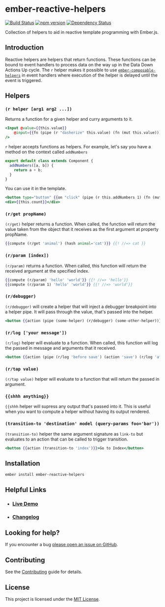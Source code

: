 # ember-reactive-helpers

[![Build Status](https://travis-ci.org/EmberSherpa/ember-reactive-helpers.svg)](https://travis-ci.org/EmberSherpa/ember-reactive-helpers)
[![npm version](https://badge.fury.io/js/ember-reactive-helpers.svg)](http://badge.fury.io/js/ember-reactive-helpers)
[![Dependency Status](https://david-dm.org/EmberSherpa/ember-reactive-helpers.svg)](https://david-dm.org/EmberSherpa/ember-reactive-helpers)

Collection of helpers to aid in reactive template programming with Ember.js.

## Introduction

Reactive helpers are helpers that return functions. These functions can be bound to event handlers 
to process data on the way up in the Data Down Actions Up cycle. The `r` helper makes it possible to use
[`ember-composable-helpers`](https://github.com/DockYard/ember-composable-helpers) in event handlers where execution of the helper is delayed until the event is triggered.

## Helpers

### `(r helper [arg1 arg2 ...])`

Returns a function for a given helper and curry arguments to it.

```hbs
<Input @value={{this.value}}
    @input={{fn (pipe (r "dasherize" this.value) (fn (mut this.value)))}}
/>
```

`r` helper accepts functions as helpers. For example, let's say you have a method on the context called `addNumbers`

```js
export default class extends Component {
  addNumbers([a, b]) {
    return a + b;
  }
}
```

You can use it in the template.

```hbs
<button type="button" {{on "click" (pipe (r this.addNumbers 1) (fn (mut this.count)))}}>+1</button>
<div>{{this.count}}</div>
```

### `(r/get propName)`

`(r/get)` helper returns a function. When called, the function will return the value taken from the object that it receives as the first argument at property propName.

```hbs
{{compute (r/get 'animal') (hash animal='cat')}} {{! //=> cat }}
```

### `(r/param [index])`

`(r/param)` returns a function. When called, this function will return the received argument at the specified index.

```hbs
{{compute (r/param) 'hello' 'world'}} {{! //=> 'hello'}}
{{compute (r/param 1) 'hello' 'world'}} {{! //=> 'world'}}
```
### `(r/debugger)`

`(r/debugger)` will create a helper that will inject a debugger breakpoint into a helper pipe. It will pass through the value,
that's passed into the helper.

```hbs
<button {{action (pipe (some-helper) (r/debugger) (some-other-helper))}}>Do!</button>
```

### `(r/log ['your message'])`

`(r/log)` helper will evaluate to a function. When called, this function will log the passed in message and arguments that it received.

```hbs
<button {{action (pipe (r/log 'before save') (action 'save') (r/log 'after save')) model}}>Save</button>
```

### `(r/tap value)`

`(r/tap value)` helper will evaluate to a function that will return the passed in argument. 

### `{{shhh anything}}`

`{{shhh` helper will supress any output that's passed into it. This is useful when you want to compute a helper 
without having its output rendered.

### `(transition-to 'destination' model (query-params foo='bar'))`

`(transition-to)` helper the same argument signature as `link-to` but evaluates to an action that can be called to trigger transition.

```hbs
<button {{action (transition-to 'index')}}>Go to Index</button>
```

## Installation

```
ember install ember-reactive-helpers
```

## Helpful Links

- ### [Live Demo](http://EmberSherpa.github.io/ember-reactive-helpers)

- ### [Changelog](CHANGELOG.md)

## Looking for help?
If you encounter a bug [please open an issue on GitHub](http://github.com/EmberSherpa/ember-reactive-helpers/issues).

Contributing
------------------------------------------------------------------------------

See the [Contributing](CONTRIBUTING.md) guide for details.


License
------------------------------------------------------------------------------

This project is licensed under the [MIT License](LICENSE.md).
